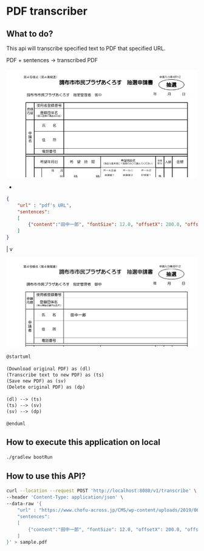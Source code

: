 # PDF transcriber

## What to do?

This api will transcribe specified text to PDF that specified URL.

PDF + sentences -> transcribed PDF

![Before Image](doc/00_before.png)

+

```json
{
	"url" : "pdf's URL",
	"sentences": 
	[
		{"content":"田中一郎", "fontSize": 12.0, "offsetX": 200.0, "offsetY": 660.0}
	]
}
```

|
v

![After Image](doc/01_after.png)

```plantuml
@startuml

(Download original PDF) as (dl)
(Transcribe text to new PDF) as (ts)
(Save new PDF) as (sv)
(Delete original PDF) as (dp)

(dl) --> (ts)
(ts) --> (sv)
(sv) --> (dp)

@enduml
```

## How to execute this application on local

```bash
./gradlew bootRun
```

## How to use this API?

```bash
curl --location --request POST 'http://localhost:8080/v1/transcribe' \
--header 'Content-Type: application/json' \
--data-raw '{
	"url" : "https://www.chofu-across.jp/CMS/wp-content/uploads/2019/06/shinseisho_shisetsu_chusen_r12.pdf",
	"sentences": 
	[
		{"content":"田中一郎", "fontSize": 12.0, "offsetX": 200.0, "offsetY": 660.0}
	]
}' > sample.pdf
```

